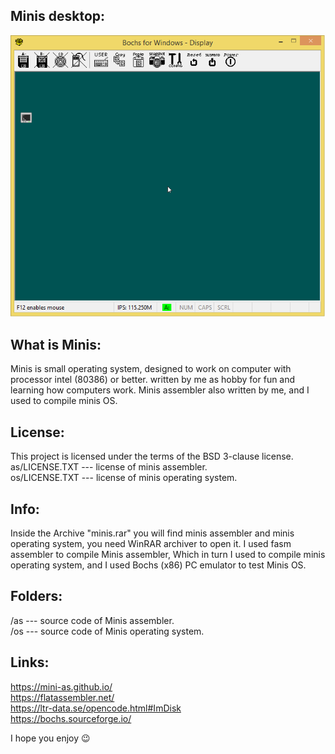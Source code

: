 ## Minis desktop:
![minis os](/snapshot.png)

## What is Minis:
Minis is small operating system, designed to work on 
computer with processor intel (80386) or better.
written by me as hobby for fun and learning how
computers work.
Minis assembler also written by me, and I used to compile minis OS.

## License:
This project is licensed under the terms of the BSD 3-clause license.<br>
as/LICENSE.TXT --- license of minis assembler.<br>
os/LICENSE.TXT --- license of minis operating system.

## Info:
Inside the Archive "minis.rar" you will find minis assembler and minis operating system, you need WinRAR archiver to open it.
I used fasm assembler to compile Minis assembler, Which in turn I used to compile minis operating system, and I used Bochs (x86) PC emulator to test Minis OS.

## Folders:
/as --- source code of Minis assembler.<br>
/os --- source code of Minis operating system.

## Links:
https://mini-as.github.io/<br>
https://flatassembler.net/<br>
https://ltr-data.se/opencode.html#ImDisk<br>
https://bochs.sourceforge.io/

I hope you enjoy :wink:
